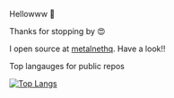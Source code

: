 Hellowww 👋

Thanks for stopping by 😍

I open source at [metalnethq](https://github.com/metalnethq/). Have a look!!

Top langauges for public repos

[![Top Langs](https://github-readme-stats.vercel.app/api/top-langs/?username=ByteMeBaby&layout=compact)](https://github.com/bytemebaby)

